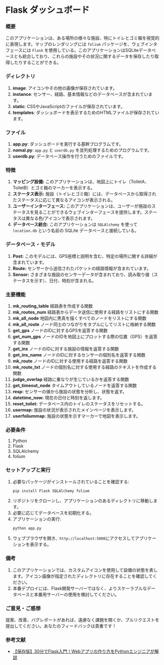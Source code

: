 # Flask ダッシュボード


### 概要

このアプリケーションは、ある場所の様々な施設、特にトイレとゴミ箱を視覚的に表現します。マップのレンダリングには `folium` パッケージを、ウェブインタフェースには `Flask` を使用している。このアプリケーションはSQLiteデータベースとも統合しており、これらの施設やその状況に関するデータを保存したり取得したりすることができる。

### ディレクトリ

1. **image**: アイコンやその他の画像が保存されています。
2. **instance**: センサー、経路、基本情報などのデータベースが含まれています。
3. **static**: CSSやJavaScriptのファイルが保存されています。
4. **templates**: ダッシュボードを表示するためのHTMLファイルが保存されています。

### ファイル

1. **app.py**: ダッシュボードを実行する基幹プログラムです。
2. **nomal.py**: `app.py` と `userdb.py` を並列処理するためのプログラムです。
3. **userdb.py**: データベース操作を行うためのファイルです。



### 特徴

1. **マッピング設備:** このアプリケーションは、地図上にトイレ（ToiletA、ToiletB）とゴミ箱のマーカーを表示する。
2. **ステータス表示:** 施設（トイレとゴミ箱）には、データベースから取得されたステータスに応じて異なるアイコンが表示される。
3. **ユーザーインターフェース:** このアプリケーションは、ユーザーが施設のステータスを見ることができるウェブインターフェースを提供します。ステータスは異なる色/アイコンで表示されます。
4. **データベース統合:** このアプリケーションは `SQLAlchemy` を使って `location.db` という名前の SQLite データベースと接続している。

### データベース・モデル

1. **Post:** このモデルには、GPS座標と説明を含む、特定の場所に関する詳細が含まれています。
2. **Route:** センサーから送信されたパケットの経路情報が含まれています。
3. **Sensor:** さまざまな施設のセンサーデータが含まれており、読み取り値（ステータスを示す）、日付、時刻が含まれる。

### 主要機能

1. **mk_routing_table** 経路表を作成する関数
2. **mk_routes_num** 経路表からデータ送信に使用する経路をリストにする関数
3. **mk_all_node** 地図内に黒真を描くすべてのノードをリストにする関数
4. **mk_all_route** ノード同士のつながりをタプルにしてリストに格納する関数
5. **get_gps** ノードのIDに対するGPSを返答する関数
6. **get_num_gps** ノードのIDを地図上にプロットする際の位置（GPS）を返答する関数
7. **get_ins** ノードのIDに対する施設の情報を返答する関数
8. **get_ins_name** ノードのIDに対するセンサーの個別名を返答する関数
9. **mk_route** ノードのIDに対する使用する経路を返答する関数
10. **mk_route_txt** ノードの個別名に対する使用する経路のテキストを作成する関数
11. **judge_overlap** 経路に重なりが生じているかを返答する関数
12. **get_timeout_node** タイムアウトしているノードを返答する関数
13. **resp:** センサーの値から施設の状態を分析し、状態を返す。
14. **datetime_now:** 現在の日付と時刻を返します。
15. **reset_toilet:** データベース内のトイレのステータスをリセットする。
16. **usermap:** 施設の状況が表示されたメインページを表示します。
17. **userfoliummap:** 施設の状態を示すマーカーで地図を表示します。




### 必要条件

1. Python
2. Flask
3. SQLAlchemy
4. folium

### セットアップと実行

1. 必要なパッケージがインストールされていることを確認する:
   ```bash
   pip install Flask SQLAlchemy folium
   ```
2. リポジトリをクローンし、アプリケーションのあるディレクトリに移動します。
3. 必要に応じてデータベースを初期化する。
4. アプリケーションの実行:
   ```bash
   python app.py
   ```
5. ウェブブラウザを開き、`http://localhost:5000`にアクセスしてアプリケーションを表示する。

### 備考

1. このアプリケーションでは、カスタムアイコンを使用して設備の状態を表します。アイコン画像が指定されたディレクトリに存在することを確認してください。
2. 本番デプロイには、Flask開発サーバーではなく、よりスケーラブルなデータベースと本番用サーバーの使用を検討してください。

### ご意見・ご感想
提案、改善、バグレポートがあれば、遠慮なく課題を開くか、プルリクエストを提出してください。あなたのフィードバックは貴重です！


### 参考文献

- [【保存版】30分でFlask入門！Webアプリの作り方をPythonエンジニアが解説](https://tech-diary.net/flask-introduction/)
